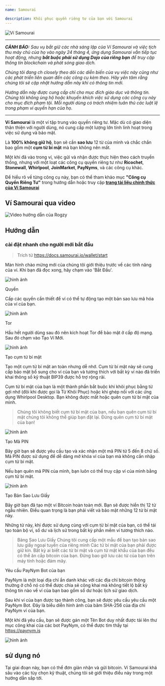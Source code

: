 ```yaml
---
name: Samouraï

description: Khôi phục quyền riêng tư của bạn với Samourai
---
```


![Ví Samourai](assets/cover.webp)

---

***CẢNH BÁO:** Sau vụ bắt giữ các nhà sáng lập của Ví Samourai và việc tịch thu máy chủ của họ vào ngày 24 tháng 4, ứng dụng Samourai vẫn tiếp tục hoạt động, nhưng **bắt buộc phải sử dụng Dojo của riêng bạn** để truy cập thông tin blockchain và phát sóng giao dịch.*

_Chúng tôi đang ch closely theo dõi các diễn biến của vụ việc này cũng như các phát triển liên quan đến các công cụ kèm theo. Hãy yên tâm rằng chúng tôi sẽ cập nhật hướng dẫn này khi có thông tin mới._

_Hướng dẫn này được cung cấp chỉ cho mục đích giáo dục và thông tin. Chúng tôi không ủng hộ hoặc khuyến khích việc sử dụng các công cụ này cho mục đích phạm tội. Mỗi người dùng có trách nhiệm tuân thủ các luật lệ trong phạm vi quyền hạn của họ._

---

**Ví Samourai** là một ví tập trung vào quyền riêng tư. Mặc dù có giao diện thân thiện với người dùng, nó cung cấp một lượng lớn tính linh hoạt trong việc sử dụng và bảo mật.

Là **100% không giữ hộ**, bạn sẽ cần **sao lưu** 12 từ của mình và chắc chắn bao gồm một **cụm từ bí mật** mà bạn không nên mất.

Một khi đã vào trong ví, việc gửi và nhận được thực hiện theo cách truyền thống, nhưng với một loạt các công cụ quyền riêng tư như **Ricochet**, **Stonewall**, **Whirlpool**, **JoinMarket**, **PayNyms**, và các công cụ khác.

Để hiểu rõ về từng công cụ này, bạn có thể tham khảo mục **"Công cụ Quyền Riêng Tư"** trong hướng dẫn hoặc truy cập [**trang tài liệu chính thức của Ví Samourai**](https://docs.samourai.io/)

## Ví Samourai qua video

![Video hướng dẫn của Rogzy](https://youtu.be/ajs1a8m76TI)

## Hướng dẫn

### cài đặt nhanh cho người mới bắt đầu

> Trích từ https://docs.samourai.io/wallet/start

Màn hình chào mừng mới của chúng tôi giới thiệu trước về các tính năng của ví. Khi bạn đã đọc xong, hãy chạm vào 'Bắt Đầu'.

![hình ảnh](assets/1.webp)

Quyền

Cấp các quyền cần thiết để ví có thể tự động tạo một bản sao lưu mã hóa của ví của bạn.

![hình ảnh](assets/2.webp)

Tor

Hầu hết người dùng sau đó nên kích hoạt Tor để bảo mật ở cấp độ mạng. Sau đó chạm vào Tạo Ví Mới.

![hình ảnh](assets/3.webp)

Tạo cụm từ bí mật

Tạo một cụm từ bí mật an toàn nhưng dễ nhớ. Cụm từ bí mật này sẽ cung cấp bảo mật bổ sung cho ví của bạn và tương thích với bất kỳ ví nào đã triển khai thông số kỹ thuật BIP39 được hỗ trợ rộng rãi.

Cụm từ bí mật của bạn là một thành phần bắt buộc khi khôi phục bằng từ gợi nhớ (đôi khi được gọi là Từ Khôi Phục) hoặc khi ghép nối với các ứng dụng Whirlpool Desktop. Bạn không được mất hoặc quên cụm từ bí mật của mình.

> Chúng tôi không biết cụm từ bí mật của bạn, nếu bạn quên cụm từ bí mật chúng tôi không thể giúp bạn đặt lại.
> Đừng quên cụm từ bí mật của bạn!

![hình ảnh](assets/4.webp)

Tạo Mã PIN

Bây giờ bạn sẽ được yêu cầu tạo và xác nhận một mã PIN từ 5 đến 8 chữ số. Mã PIN được sử dụng để dễ dàng mở khóa ví của bạn mà không cần nhập cụm từ bí mật.

Nếu bạn quên mã PIN của mình, bạn luôn có thể truy cập ví của mình bằng cụm từ bí mật.

![hình ảnh](assets/5.webp)

Tạo Bản Sao Lưu Giấy

Bây giờ bạn đã tạo một ví Bitcoin hoàn toàn mới. Bạn sẽ được hiển thị 12 từ ngẫu nhiên. Điều quan trọng là bạn phải viết và bảo mật những 12 từ bí mật này.

Những từ này, khi được sử dụng cùng với cụm từ bí mật của bạn, có thể tái tạo toàn bộ ví, số dư và lịch sử trong bất kỳ phần mềm ví tương thích nào.

> Bảng Sao Lưu Giấy Chúng tôi cung cấp một mẫu để bạn tạo bản sao lưu giấy ngoại tuyến của riêng mình
Các từ bí mật của bạn phải được giữ kín. Bất kỳ ai biết các từ bí mật và cụm từ mật khẩu của bạn đều có thể ăn cắp bitcoin của bạn. Đừng bao giờ lưu các từ của bạn trên máy tính hoặc đám mây.

Yêu cầu PayNym Bot của bạn

PayNym là một loại địa chỉ ẩn danh khác với các địa chỉ bitcoin thông thường ở chỗ nó có thể được chia sẻ công khai mà không tiết lộ bất kỳ thông tin nào về ví của bạn bao gồm số dư hoặc lịch sử giao dịch.

Sau khi ví của bạn được tạo thành công, bạn sẽ được yêu cầu yêu cầu một PayNym Bot. Đây là biểu diễn hình ảnh của băm SHA-256 của địa chỉ PayNym ví của bạn.

Một khi đã yêu cầu, bạn sẽ được gán một Tên Bot duy nhất được tải lên thư mục công khai của các bot PayNym, có thể được tìm thấy tại https://paynym.is

![hình ảnh](assets/6.webp)

## sử dụng nó

Tại giai đoạn này, bạn có thể đơn giản nhận và gửi bitcoin. Ví Samourai khá sâu vào các tùy chọn kỹ thuật, chúng tôi sẽ giới thiệu điều này trong một hướng dẫn sắp tới.